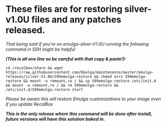 # These files are for restoring silver-v1.0U files and any patches released.

*That being said if you're on emulga-silver-V1.0U running the following command in SSH might be helpful*

_**(This is all one line so be careful with that copy & paste!):**_

`cd /recalbox/share && wget https://raw.githubusercontent.com/Emulga/maintenance/master/emulga-releases/silver-V1.0U/S99emulga-restore && chmod a+rx S99emulga-restore && mount -o remount,rw / && cp S99emulga-restore /etc/init.d && mount -o remount,ro / && rm S99emulga-restore && /etc/init.d/S99emulga-restore start`

_Please be aware this will restore Emulga customizations to your image even if you update RecalBox_

_**This is the only release where this command will be done after install, future versions will have this solution baked in.**_